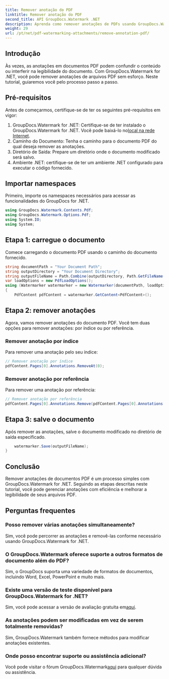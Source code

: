 ```yaml
---
title: Remover anotação do PDF
linktitle: Remover anotação do PDF
second_title: API GroupDocs.Watermark .NET
description: Aprenda como remover anotações de PDFs usando GroupDocs.Watermark for .NET. Melhore a legibilidade dos documentos sem esforço.
weight: 29
url: /pt/net/pdf-watermarking-attachments/remove-annotation-pdf/
---
```

## Introdução
Às vezes, as anotações em documentos PDF podem confundir o conteúdo ou interferir na legibilidade do documento. Com GroupDocs.Watermark for .NET, você pode remover anotações de arquivos PDF sem esforço. Neste tutorial, guiaremos você pelo processo passo a passo.
## Pré-requisitos
Antes de começarmos, certifique-se de ter os seguintes pré-requisitos em vigor:
1.  GroupDocs.Watermark for .NET: Certifique-se de ter instalado o GroupDocs.Watermark for .NET. Você pode baixá-lo no[local na rede Internet](https://releases.groupdocs.com/Watermark/net/).
2. Caminho do Documento: Tenha o caminho para o documento PDF do qual deseja remover as anotações.
3. Diretório de Saída: Prepare um diretório onde o documento modificado será salvo.
4. Ambiente .NET: certifique-se de ter um ambiente .NET configurado para executar o código fornecido.

## Importar namespaces
Primeiro, importe os namespaces necessários para acessar as funcionalidades do GroupDocs for .NET.
```csharp
using GroupDocs.Watermark.Contents.Pdf;
using GroupDocs.Watermark.Options.Pdf;
using System.IO;
using System;
```
## Etapa 1: carregue o documento
Comece carregando o documento PDF usando o caminho do documento fornecido.
```csharp
string documentPath = "Your Document Path";
string outputDirectory = "Your Document Directory";
string outputFileName = Path.Combine(outputDirectory, Path.GetFileName(documentPath));
var loadOptions = new PdfLoadOptions();
using (Watermarker watermarker = new Watermarker(documentPath, loadOptions))
{
    PdfContent pdfContent = watermarker.GetContent<PdfContent>();
```
## Etapa 2: remover anotações
Agora, vamos remover anotações do documento PDF. Você tem duas opções para remover anotações: por índice ou por referência.
### Remover anotação por índice
Para remover uma anotação pelo seu índice:
```csharp
// Remover anotação por índice
pdfContent.Pages[0].Annotations.RemoveAt(0);
```
### Remover anotação por referência
Para remover uma anotação por referência:
```csharp
// Remover anotação por referência
pdfContent.Pages[0].Annotations.Remove(pdfContent.Pages[0].Annotations[0]);
```
## Etapa 3: salve o documento
Após remover as anotações, salve o documento modificado no diretório de saída especificado.
```csharp
    watermarker.Save(outputFileName);
}
```

## Conclusão
Remover anotações de documentos PDF é um processo simples com GroupDocs.Watermark for .NET. Seguindo as etapas descritas neste tutorial, você pode gerenciar anotações com eficiência e melhorar a legibilidade de seus arquivos PDF.
## Perguntas frequentes
### Posso remover várias anotações simultaneamente?
Sim, você pode percorrer as anotações e removê-las conforme necessário usando GroupDocs.Watermark for .NET.
### O GroupDocs.Watermark oferece suporte a outros formatos de documento além do PDF?
Sim, o GroupDocs suporta uma variedade de formatos de documentos, incluindo Word, Excel, PowerPoint e muito mais.
### Existe uma versão de teste disponível para GroupDocs.Watermark for .NET?
 Sim, você pode acessar a versão de avaliação gratuita em[aqui](https://releases.groupdocs.com/).
### As anotações podem ser modificadas em vez de serem totalmente removidas?
Sim, GroupDocs.Watermark também fornece métodos para modificar anotações existentes.
### Onde posso encontrar suporte ou assistência adicional?
 Você pode visitar o fórum GroupDocs.Watermark[aqui](https://forum.groupdocs.com/c/watermark/19) para qualquer dúvida ou assistência.
